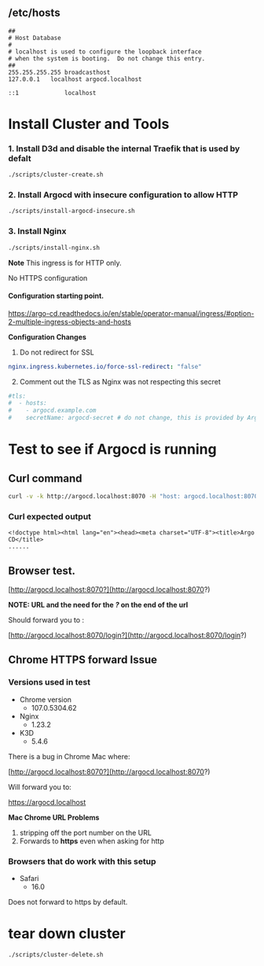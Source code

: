 

## /etc/hosts
```
##
# Host Database
#
# localhost is used to configure the loopback interface
# when the system is booting.  Do not change this entry.
##
255.255.255.255	broadcasthost
127.0.0.1	localhost argocd.localhost

::1             localhost

```


# Install Cluster and Tools

### 1. Install D3d and disable the internal Traefik that is used by defalt

```bash
./scripts/cluster-create.sh
```

### 2. Install Argocd with insecure configuration to allow HTTP

```bash
./scripts/install-argocd-insecure.sh
```

### 3. Install Nginx

```bash
./scripts/install-nginx.sh
```

**Note**
This ingress is for HTTP only. 

No HTTPS configuration

#### Configuration starting point. 

https://argo-cd.readthedocs.io/en/stable/operator-manual/ingress/#option-2-multiple-ingress-objects-and-hosts 


**Configuration Changes** 

1. Do not redirect for SSL

```yaml
nginx.ingress.kubernetes.io/force-ssl-redirect: "false"
```

2. Comment out the TLS as Nginx was not respecting this secret

```yaml
#tls:
#  - hosts:
#    - argocd.example.com
#    secretName: argocd-secret # do not change, this is provided by Argo CD
```    


# Test to see if Argocd is running


## Curl command 
```bash
curl -v -k http://argocd.localhost:8070 -H "host: argocd.localhost:8070" --resolve argocd.localhost:8070:127.0.0.1
```

### Curl expected output
```
<!doctype html><html lang="en"><head><meta charset="UTF-8"><title>Argo CD</title>
......
```

## Browser test.

[http://argocd.localhost:8070?](http://argocd.localhost:8070?)

**NOTE: URL and the need for the *?* on the end of the url**

Should forward you to : 

[http://argocd.localhost:8070/login?](http://argocd.localhost:8070/login?)


## Chrome HTTPS forward Issue 

### Versions used in test
* Chrome version 
    * 107.0.5304.62 
* Nginx 
    * 1.23.2
* K3D 
  * 5.4.6


There is a bug in Chrome Mac where: 

[http://argocd.localhost:8070?](http://argocd.localhost:8070?)

Will forward you to: 

https://argocd.localhost 


**Mac Chrome URL Problems**
1. stripping off the port number on the URL
1. Forwards to **https** even when asking for http


### Browsers that do work with this setup

 * Safari 
    * 16.0 

Does not forward to https by default. 


# tear down cluster

```bash
./scripts/cluster-delete.sh
```